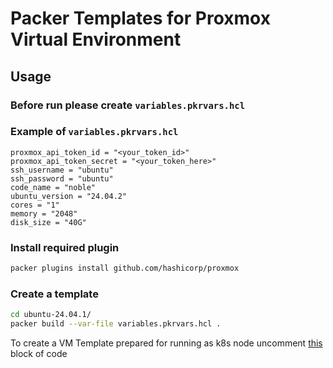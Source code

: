 # Packer Templates for Proxmox Virtual Environment

## Usage

### Before run please create `variables.pkrvars.hcl`

### Example of `variables.pkrvars.hcl`

```hcl
proxmox_api_token_id = "<your_token_id>"
proxmox_api_token_secret = "<your_token_here>"
ssh_username = "ubuntu"
ssh_password = "ubuntu"
code_name = "noble"
ubuntu_version = "24.04.2"
cores = "1"
memory = "2048"
disk_size = "40G"
```

### Install required plugin

```bash
packer plugins install github.com/hashicorp/proxmox
```

### Create a template

```bash
cd ubuntu-24.04.1/
packer build --var-file variables.pkrvars.hcl .
```

To create a VM Template prepared for running as k8s node uncomment [this](https://github.com/yulyangi/proxmox-packer-templates/blob/master/ubuntu-24.04.1/ubuntu-24.04.01.pkr.hcl#L173-L176) block of code
